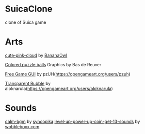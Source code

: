 # SuicaClone

clone of Suica game

# Arts

[cute-pink-cloud](https://opengameart.org/content/cute-pink-cloud) by [BananaOwl](https://opengameart.org/users/bananaowl)

[Colored puzzle balls](https://opengameart.org/content/colored-puzzle-balls) Graphics by Bas de Reuver

[Free Game GUI](https://opengameart.org/content/free-game-gui) by pzUH(https://opengameart.org/users/pzuh)

[Transparent Bubble](https://opengameart.org/content/transparent-bubble) by aloknarula(https://opengameart.org/users/aloknarula)

# Sounds

[calm-bgm](https://opengameart.org/content/calm-bgm) by [syncopika](https://opengameart.org/users/syncopika)
[level-up-power-up-coin-get-13-sounds](https://opengameart.org/content/level-up-power-up-coin-get-13-sounds) by [wobbleboxx.com](https://opengameart.org/users/wobbleboxx)